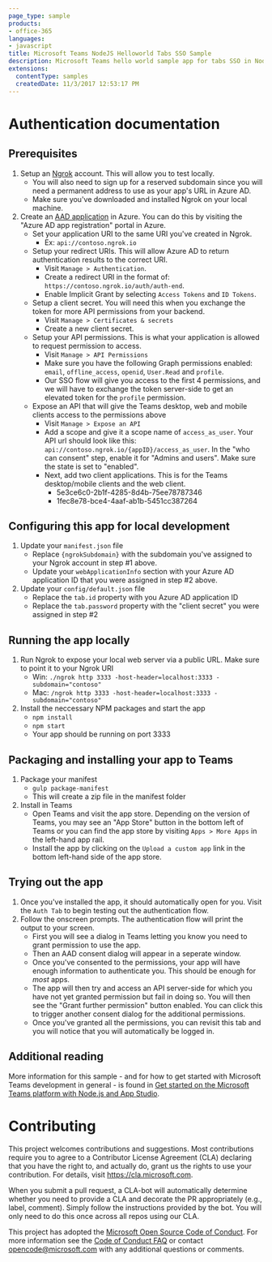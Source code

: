 ```yaml
---
page_type: sample
products:
- office-365
languages:
- javascript
title: Microsoft Teams NodeJS Helloworld Tabs SSO Sample
description: Microsoft Teams hello world sample app for tabs SSO in Node.js
extensions:
  contentType: samples
  createdDate: 11/3/2017 12:53:17 PM
---
```


# Authentication documentation

## Prerequisites

1. Setup an [Ngrok](https://ngrok.com/) account. This will allow you to test locally.
    * You will also need to sign up for a reserved subdomain since you will need a permanent address to use as your app's URL in Azure AD.
    * Make sure you've downloaded and installed Ngrok on your local machine. 
2. Create an [AAD application](https://docs.microsoft.com/en-us/microsoftteams/platform/tabs/how-to/authentication/auth-aad-sso#1-create-your-aad-application-in-azure) in Azure. You can do this by visiting the "Azure AD app registration" portal in Azure.
    * Set your application URI to the same URI you've created in Ngrok. 
        * Ex: `api://contoso.ngrok.io`
    * Setup your redirect URIs. This will allow Azure AD to return authentication results to the correct URI.
        * Visit `Manage > Authentication`. 
        * Create a redirect URI in the format of: `https://contoso.ngrok.io/auth/auth-end`.
        * Enable Implicit Grant by selecting `Access Tokens` and `ID Tokens`.
    * Setup a client secret. You will need this when you exchange the token for more API permissions from your backend.
        * Visit `Manage > Certificates & secrets`
        * Create a new client secret.
    * Setup your API permissions. This is what your application is allowed to request permission to access.
        * Visit `Manage > API Permissions`
        * Make sure you have the following Graph permissions enabled: `email`, `offline_access`, `openid`, `User.Read` and `profile`.
        * Our SSO flow will give you access to the first 4 permissions, and we will have to exchange the token server-side to get an elevated token for the `profile` permission.
    * Expose an API that will give the Teams desktop, web and mobile clients access to the permissions above
        * Visit `Manage > Expose an API`
        * Add a scope and give it a scope name of `access_as_user`. Your API url should look like this: `api://contoso.ngrok.io/{appID}/access_as_user`. In the "who can consent" step, enable it for "Admins and users". Make sure the state is set to "enabled".
        * Next, add two client applications. This is for the Teams desktop/mobile clients and the web client.
            * 5e3ce6c0-2b1f-4285-8d4b-75ee78787346
            * 1fec8e78-bce4-4aaf-ab1b-5451cc387264

## Configuring this app for local development

1. Update your `manifest.json` file
    * Replace `{ngrokSubdomain}` with the subdomain you've assigned to your Ngrok account in step #1 above.
    * Update your `webApplicationInfo` section with your Azure AD application ID that you were assigned in step #2 above.
2. Update your `config/default.json` file
    * Replace the `tab.id` property with you Azure AD application ID
    * Replace the `tab.password` property with the "client secret" you were assigned in step #2

## Running the app locally

1. Run Ngrok to expose your local web server via a public URL. Make sure to point it to your Ngrok URI
    * Win: `./ngrok http 3333 -host-header=localhost:3333 -subdomain="contoso"`
    * Mac: `/ngrok http 3333 -host-header=localhost:3333 -subdomain="contoso"`
2. Install the neccessary NPM packages and start the app
    * `npm install`
    * `npm start`
    * Your app should be running on port 3333

## Packaging and installing your app to Teams

1. Package your manifest 
    * `gulp package-manifest`
    * This will create a zip file in the manifest folder
2. Install in Teams
    * Open Teams and visit the app store. Depending on the version of Teams, you may see an "App Store" button in the bottom left of Teams or you can find the app store by visiting `Apps > More Apps` in the left-hand app rail.
    * Install the app by clicking on the `Upload a custom app` link in the bottom left-hand side of the app store.

## Trying out the app

1. Once you've installed the app, it should automatically open for you. Visit the `Auth Tab` to begin testing out the authentication flow.
2. Follow the onscreen prompts. The authentication flow will print the output to your screen.
    * First you will see a dialog in Teams letting you know you need to grant permission to use the app.
    * Then an AAD consent dialog will appear in a seperate window.
    * Once you've consented to the permissions, your app will have enough information to authenticate you. This should be enough for _most_ apps.
    * The app will then try and access an API server-side for which you have not yet granted permission but fail in doing so. You will then see the "Grant further permission" button enabled. You can click this to trigger another consent dialog for the additional permissions.
    * Once you've granted all the permissions, you can revisit this tab and you will notice that you will automatically be logged in.

## Additional reading

More information for this sample - and for how to get started with Microsoft Teams development in general - is found in [Get started on the Microsoft Teams platform with Node.js and App Studio](https://docs.microsoft.com/en-us/microsoftteams/platform/get-started/get-started-nodejs-app-studio).

# Contributing

This project welcomes contributions and suggestions.  Most contributions require you to agree to a
Contributor License Agreement (CLA) declaring that you have the right to, and actually do, grant us
the rights to use your contribution. For details, visit https://cla.microsoft.com.

When you submit a pull request, a CLA-bot will automatically determine whether you need to provide
a CLA and decorate the PR appropriately (e.g., label, comment). Simply follow the instructions
provided by the bot. You will only need to do this once across all repos using our CLA.

This project has adopted the [Microsoft Open Source Code of Conduct](https://opensource.microsoft.com/codeofconduct/).
For more information see the [Code of Conduct FAQ](https://opensource.microsoft.com/codeofconduct/faq/) or
contact [opencode@microsoft.com](mailto:opencode@microsoft.com) with any additional questions or comments.

